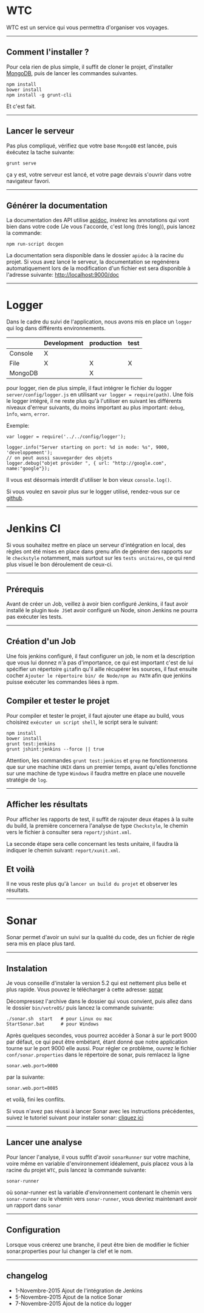 # WTC

WTC est un service qui vous permettra d'organiser vos voyages.

----
## Comment l'installer ?

Pour cela rien de plus simple, il suffit de cloner le projet, d'installer [MongoDB](https://www.mongodb.org/), puis de lancer les commandes suivantes.

    npm install
    bower install
    npm install -g grunt-cli
Et c'est fait.

----
## Lancer le serveur
Pas plus compliqué, vérifiez que votre base ``MongoDB`` est lancée, puis éxécutez la tache suivante:
 
    grunt serve

ça y est, votre serveur est lancé, et votre page devrais s'ouvrir dans votre navigateur favori.

----
## Générer la documentation

La documentation des API utilise [apidoc](https://apidocjs.com), insérez les annotations qui vont bien dans votre code (Je vous l'accorde, c'est long (trés long)), puis lancez la commande:

    npm run-script docgen
La documentation sera disponible dans le dossier ``apidoc`` à la racine du projet. Si vous avez lancé le serveur, la documentation se regénérera automatiquement lors de la modification d'un fichier est sera disponible à l'adresse suivante: [http://localhost:9000/doc](http://localhost:9000/doc)

---
# Logger

Dans le cadre du suivi de l'application, nous avons mis en place un `logger` qui log dans différents environnements.

|  	| Development 	| production 	| test 	|
|---------	|-------------	|------------	|------	|
| Console 	| X 	|  	|  	|
| File 	| X 	| X 	| X 	|
| MongoDB 	|  	| X 	|  	|

pour logger, rien de plus simple, il faut intégrer le fichier du logger `server/config/logger.js` en utilisant `var logger = require(path)`.
Une fois le logger intégré, il ne reste plus qu'à l'utiliser en suivant les différents niveaux d'erreur suivants, du moins important au plus important: `debug`, `ìnfo`, `warn`, `error`.

Exemple:
  
    var logger = require('../../config/logger');
  
    logger.info("Server starting on port: %d in mode: %s", 9000, 'developpement');
    // on peut aussi sauvegarder des objets
    logger.debug("objet provider ", { url: "http://google.com", name:"google"});
  
Il vous est désormais interdit d'utiliser le bon vieux `console.log()`.

Si vous voulez en savoir plus sur le logger utilisé, rendez-vous sur ce [github](https://github.com/winstonjs/winston).
 


---
# Jenkins CI

Si vous souhaitez mettre en place un serveur d'intégration en local, des règles ont été mises en place dans grenu afin de générer des rapports sur le `checkstyle` notamment, mais surtout sur les `tests unitaires`, ce qui rend plus visuel le bon déroulement de ceux-ci.

---
## Prérequis

Avant de créer un Job, veillez à avoir bien configuré Jenkins, il faut avoir installé le plugin `Node JS`et avoir configuré un Node, sinon Jenkins ne pourra pas exécuter les tests.

---
## Création d'un Job

Une fois jenkins configuré, il faut configurer un job, le nom et la description que vous lui donnez n'à pas d'importance, ce qui est important c'est de lui spécifier un répertoire `git`afin qu'il aille récupérer les sources, il faut ensuite cocher `Ajouter le répertoire bin/ de Node/npm au PATH` afin que jenkins puisse exécuter les commandes liées à npm.

## Compiler et tester le projet

Pour compiler et tester le projet, il faut ajouter une étape au build, vous choisirez `exécuter un script shell`, le script sera le suivant:

    npm install
    bower install
    grunt test:jenkins
    grunt jshint:jenkins --force || true

Attention, les commandes `grunt test:jenkins` et `grep` ne fonctionnerons que sur une machine `UNIX` dans un premier temps, avant qu'elles fonctionne sur une machine de type `Windows` il faudra mettre en place une nouvelle stratégie de `log`.

---
## Afficher les résultats

Pour afficher les rapports de test, il suffit de rajouter deux étapes à la suite du build, la première concernera l'analyse de type `Checkstyle`, le chemin vers le fichier à consulter sera `report/jshint.xml`.

La seconde étape sera celle concernant les tests unitaire, il faudra là indiquer le chemin suivant: `report/xunit.xml`.

## Et voilà

Il ne vous reste plus qu'à `lancer un build du projet` et observer les résultats.


---
# Sonar

Sonar permet d'avoir un suivi sur la qualité du code, des un fichier de règle sera mis en place plus tard.

---
## Instalation

Je vous conseille d'instaler la version 5.2 qui est nettement plus belle et plus rapide. Vous pouvez le télécharger à cette adresse: [sonar](http://www.sonarqube.org/downloads/)

Décompressez l'archive dans le dossier qui vous convient, puis allez dans le dossier `bin/votreOS/` puis lancez la commande suivante: 

    ./sonar.sh  start   # pour Linux ou mac
    StartSonar.bat      # pour Windows

Après quelques secondes, vous pourrez accéder à Sonar à sur le port 9000 par défaut, ce qui peut être embétant, étant donné que notre application tourne sur le port 9000 elle aussi.
Pour régler ce problème, ouvrez le fichier `conf/sonar.properties` dans le répertoire de sonar, puis remlacez la ligne 

    sonar.web.port=9000

par la suivante:

    sonar.web.port=8085

et voilà, fini les conflits.

Si vous n'avez pas réussi à lancer Sonar avec les instructions précédentes, suivez le tutoriel suivant pour instaler sonar: [cliquez ici](http://docs.sonarqube.org/display/SONAR/Get+Started+in+Two+Minutes)

---
## Lancer une analyse

Pour lancer l'analyse, il vous suffit d'avoir `sonarRunner` sur votre machine, voire même en variable d'environnement idéalement, puis placez vous à la racine du projet `WTC`, puis lancez la commande suivante:

    sonar-runner

où sonar-runner est la variable d'environnement contenant le chemin vers `sonar-runner` ou le vhemin vers `sonar-runner`,
vous devriez maintenant avoir un rapport dans `sonar`


---
## Configuration

Lorsque vous créerez une branche, il peut être bien de modifier le fichier sonar.properties pour lui changer la clef et le nom.

----
## changelog
* 1-Novembre-2015 Ajout de l'intégration de Jenkins
* 5-Novembre-2015 Ajout de la notice Sonar
* 7-Novembre-2015 Ajout de la notice du logger
